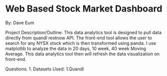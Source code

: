 # Web Based Stock Market Dashboard

By: Dave Eum

Project Description/Outline: This data analytics tool is designed to pull data directly from quandl restnow API. The front-end tool allows the user to search for any NYSX stock which is then transformed using panda. I use matplotlib to analyze the data in 20 days, 10 week, 40 week Moving Average. This data analytics tool then will refresh the data visualization on front-end.

Questions:
1. 
Datasets Used:
1.Quandl
